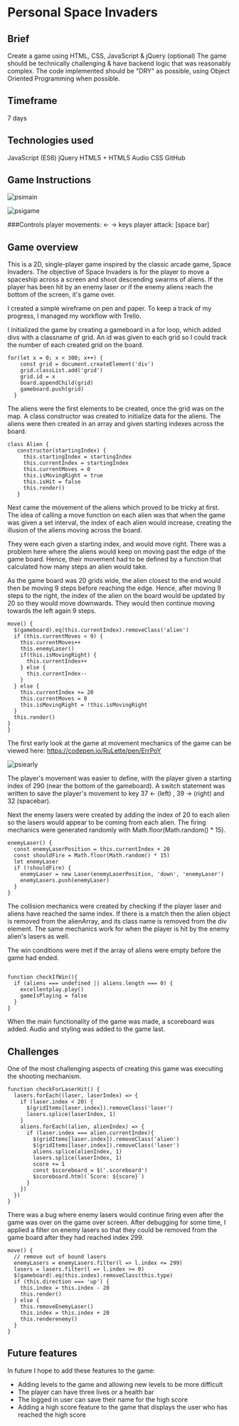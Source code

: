 # Personal Space Invaders

## Brief

Create a game using HTML, CSS, JavaScript & jQuery (optional)
The game should be technically challenging & have backend logic that was reasonably complex.
The code implemented should be "DRY" as possible, using Object Oriented Programming when possible.

## Timeframe
7 days

## Technologies used
JavaScript (ES6)
jQuery
HTML5 + HTML5 Audio
CSS
GitHub

## Game Instructions

![psimain](https://user-images.githubusercontent.com/29276064/57708402-2a97af80-7661-11e9-9863-9a8a4e46148d.png)

![psigame](https://user-images.githubusercontent.com/29276064/57709844-aabf1480-7663-11e9-827e-db9b24cd2545.png)

###Controls
player movements: ← → keys
player attack: [space bar]

## Game overview

This is a 2D, single-player game inspired by the classic arcade game, Space Invaders. The objective of Space Invaders is for the player to move a spaceship across a screen and shoot descending swarms of aliens. If the player has been hit by an enemy laser or if the enemy aliens reach the bottom of the screen, it's game over.

I created a simple wireframe on pen and paper. To keep a track of my progress, I managed my workflow with Trello.

I initialized the game by creating a gameboard in a for loop, which added divs with a classname of grid. An id was given to each grid so I could track the number of each created grid on the board.

~~~
for(let x = 0; x < 300; x++) {
    const grid = document.createElement('div')
    grid.classList.add('grid')
    grid.id = x
    board.appendChild(grid)
    gameboard.push(grid)
  }
~~~

The aliens were the first elements to be created, once the grid was on the map. A class constructor was created to initialize data for the aliens. The aliens were then created in an array and given starting indexes across the board.

~~~
class Alien {
   constructor(startingIndex) {
     this.startingIndex = startingIndex
     this.currentIndex = startingIndex
     this.currentMoves = 0
     this.isMovingRight = true
     this.isHit = false
     this.render()
   }
~~~

Next came the movement of the aliens which proved to be tricky at first. The idea of calling a move function on each alien was that when the game was given a set interval, the index of each alien would increase, creating the illusion of the aliens moving across the board.

They were each given a starting index, and would move right. There was a problem here where the aliens would keep on moving past the edge of the game board. Hence, their movement had to be defined by a function that calculated how many steps an alien would take.

As the game board was 20 grids wide, the alien closest to the end would then be moving 9 steps before reaching the edge. Hence, after moving 9 steps to the right, the index of the alien on the board would be updated by 20 so they would move downwards. They would then continue moving towards the left again 9 steps.

~~~
move() {
  $(gameboard).eq(this.currentIndex).removeClass('alien')
  if (this.currentMoves < 9) {
    this.currentMoves++
    this.enemyLaser()
    if(this.isMovingRight) {
      this.currentIndex++
    } else {
      this.currentIndex--
    }
  } else {
    this.currentIndex += 20
    this.currentMoves = 0
    this.isMovingRight = !this.isMovingRight
  }
  this.render()
}
}
~~~

The first early look at the game at movement mechanics of the game can be viewed  here: https://codepen.io/RuLette/pen/ErrPoY

![psiearly](https://user-images.githubusercontent.com/29276064/57711301-5e290880-7666-11e9-89b6-38dbe09996fb.png)

The player's movement was easier to define, with the player given a starting index of 290 (near the bottom of the gameboard). A switch statement was written to save the player's movement to key 37 ← (left) , 39 → (right) and 32 (spacebar).

Next the enemy lasers were created by adding the index of 20 to each alien so the lasers would appear to be coming from each alien. The firing mechanics were generated randomly with Math.floor(Math.random() * 15).

~~~
enemyLaser() {
  const enemyLaserPosition = this.currentIndex + 20
  const shouldFire = Math.floor(Math.random() * 15)
  let enemyLaser
  if (!shouldFire) {
    enemyLaser = new Laser(enemyLaserPosition, 'down', 'enemyLaser')
    enemyLasers.push(enemyLaser)
  }
}
~~~

The collision mechanics were created by checking if the player laser and aliens have reached the same index. If there is a match then the alien object is removed from the alienArray, and its class name is removed from the div element. The same mechanics work for when the player is hit by the enemy alien's lasers as well.

The win conditions were met if the array of aliens were empty before the game had ended.

~~~

function checkIfWin(){
  if (aliens === undefined || aliens.length === 0) {
    excellentplay.play()
    gameIsPlaying = false
  }
}
~~~

When the main functionality of the game was made, a scoreboard was added. Audio and styling was added to the game last.

## Challenges

One of the most challenging aspects of creating this game was executing the shooting mechanism.  

~~~
function checkForLaserHit() {
  lasers.forEach((laser, laserIndex) => {
    if (laser.index < 20) {
      $(gridItems[laser.index]).removeClass('laser')
      lasers.splice(laserIndex, 1)
    }
    aliens.forEach((alien, alienIndex) => {
      if (laser.index === alien.currentIndex){
        $(gridItems[laser.index]).removeClass('alien')
        $(gridItems[laser.index]).removeClass('laser')
        aliens.splice(alienIndex, 1)
        lasers.splice(laserIndex, 1)
        score += 1
        const $scoreboard = $('.scoreboard')
        $scoreboard.html(`Score: ${score}`)
      }
    })
  })
}
~~~

There was a bug where enemy lasers would continue firing even after the game was over on the game over screen. After debugging for some time, I applied a filter on enemy lasers so that they could be removed from the game board after they had reached index 299.

~~~
move() {
  // remove out of bound lasers
  enemyLasers = enemyLasers.filter(l => l.index <= 299)
  lasers = lasers.filter(l => l.index >= 0)
  $(gameboard).eq(this.index).removeClass(this.type)
  if (this.direction === 'up') {
    this.index = this.index - 20
    this.render()
  } else {
    this.removeEnemyLaser()
    this.index = this.index + 20
    this.renderenemy()
  }
}
~~~

## Future features

In future I hope to add these features to the game:

- Adding levels to the game and allowing new levels to be more difficult
- The player can have three lives or a health bar
- The logged in user can save their name for the high score
- Adding a high score feature to the game that displays the user who has reached the high score
